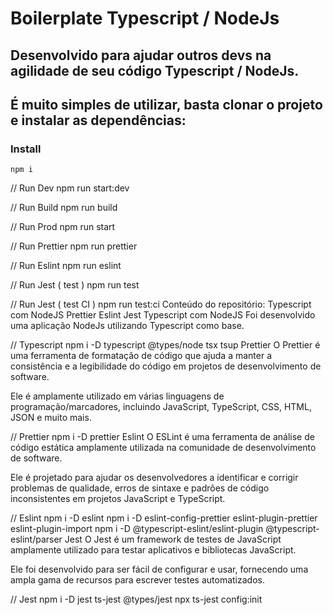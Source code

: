  # Boilerplate Typescript / NodeJs
 ## Desenvolvido para ajudar outros devs na agilidade de seu código Typescript / NodeJs.

 ## É muito simples de utilizar, basta clonar o projeto e instalar as dependências:

  ### Install
    npm i

  // Run Dev
    npm run start:dev

  // Run Build
    npm run build

  // Run Prod
    npm run start

  // Run Prettier
    npm run prettier

  // Run Eslint
    npm run eslint

  // Run Jest ( test )
    npm run test

  // Run Jest ( test CI )
    npm run test:ci
Conteúdo do repositório:
Typescript com NodeJS
Prettier
Eslint
Jest
Typescript com NodeJS
Foi desenvolvido uma aplicação NodeJs utilizando Typescript como base.

  // Typescript
  npm i -D typescript @types/node tsx tsup
Prettier
O Prettier é uma ferramenta de formatação de código que ajuda a manter a consistência e a legibilidade do código em projetos de desenvolvimento de software.

Ele é amplamente utilizado em várias linguagens de programação/marcadores, incluindo JavaScript, TypeScript, CSS, HTML, JSON e muito mais.

  // Prettier
  npm i -D prettier
Eslint
O ESLint é uma ferramenta de análise de código estática amplamente utilizada na comunidade de desenvolvimento de software.

Ele é projetado para ajudar os desenvolvedores a identificar e corrigir problemas de qualidade, erros de sintaxe e padrões de código inconsistentes em projetos JavaScript e TypeScript.

  // Eslint
  npm i -D eslint
  npm i -D eslint-config-prettier eslint-plugin-prettier eslint-plugin-import
  npm i -D @typescript-eslint/eslint-plugin @typescript-eslint/parser
Jest
O Jest é um framework de testes de JavaScript amplamente utilizado para testar aplicativos e bibliotecas JavaScript.

Ele foi desenvolvido para ser fácil de configurar e usar, fornecendo uma ampla gama de recursos para escrever testes automatizados.

  // Jest
  npm i -D jest ts-jest @types/jest
  npx ts-jest config:init
